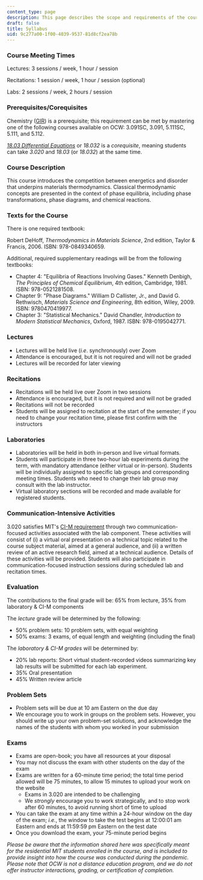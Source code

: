 ```yaml
---
content_type: page
description: This page describes the scope and requirements of the course.
draft: false
title: Syllabus
uid: 9c277a00-1f00-4039-9537-81d8cf2ea78b
---
```

### Course Meeting Times

Lectures: 3 sessions / week, 1 hour / session

Recitations: 1 session / week, 1 hour / session (optional)

Labs: 2 sessions / week, 2 hours / session

### Prerequisites/Corequisites

Chemistry ([GIR](https://registrar.mit.edu/registration-academics/academic-requirements/general-institute-requirements)) is a prerequisite; this requirement can be met by mastering one of the following courses available on OCW: 3.091SC, 3.091, 5.111SC, 5.111, and 5.112.

[*18.03 Differential Equations*](https://ocw.mit.edu/search/?q=18.03) or *18.032* is a *corequisite*, meaning students can take *3.020* and *18.03* (or *18.032*) at the same time. 

### Course Description

This course introduces the competition between energetics and disorder that underpins materials thermodynamics. Classical thermodynamic concepts are presented in the context of phase equilibria, including phase transformations, phase diagrams, and chemical reactions.

### Texts for the Course

There is one required textbook:

Robert DeHoff, *Thermodynamics in Materials Science*, 2nd edition, Taylor & Francis, 2006. ISBN: 978-0849340659.

Additional, required supplementary readings will be from the following textbooks:

- Chapter 4: "Equilibria of Reactions Involving Gases." Kenneth Denbigh, *The Principles of Chemical Equilibrium*, 4th edition, Cambridge, 1981. ISBN: 978-0521281508.
- Chapter 9: "Phase Diagrams." William D Callister, Jr., and David G. Rethwisch, *Materials Science and Engineering*, 8th edition, Wiley, 2009. ISBN: 9780470419977.
- Chapter 3: "Statistical Mechanics." David Chandler, *Introduction to Modern Statistical Mechanics*, Oxford, 1987. ISBN: 978-0195042771.

### Lectures

- Lectures will be held live (*i.e*. synchronously) over Zoom
- Attendance is encouraged, but it is not required and will not be graded
- Lectures will be recorded for later viewing

### Recitations

- Recitations will be held live over Zoom in two sessions
- Attendance is encouraged, but it is not required and will not be graded
- Recitations will not be recorded
- Students will be assigned to recitation at the start of the semester; if you need to change your recitation time, please first confirm with the instructors

### Laboratories

- Laboratories will be held in both in-person and live virtual formats.
- Students will participate in three two-hour lab experiments during the term, with mandatory attendance (either virtual or in-person). Students will be individually assigned to specific lab groups and corresponding meeting times. Students who need to change their lab group may consult with the lab instructor.
- Virtual laboratory sections will be recorded and made available for registered students.

### Communication-Intensive Activities

3.020 satisfies MIT's [CI-M requirement](https://registrar.mit.edu/registration-academics/academic-requirements/communication-requirement/ci-m-subjects) through two communication-focused activities associated with the lab component. These activities will consist of (i) a virtual oral presentation on a technical topic related to the course subject material, aimed at a general audience, and (ii) a written review of an active research field, aimed at a technical audience. Details of these activities will be provided. Students will also participate in communication-focused instruction sessions during scheduled lab and recitation times.

### Evaluation

The contributions to the final grade will be: 65% from lecture, 35% from laboratory & CI-M components

The *lecture* grade will be determined by the following:

- 50% problem sets: 10 problem sets, with equal weighting
- 50% exams: 3 exams, of equal length and weighting (including the final)

The *laboratory & CI-M grades* will be determined by:

- 20% lab reports: Short virtual student-recorded videos summarizing key lab results will be submitted for each lab experiment.
- 35% Oral presentation
- 45% Written review article

### Problem Sets

- Problem sets will be due at 10 am Eastern on the due day
- We encourage you to work in groups on the problem sets. However, you should write up your own problem-set solutions, and acknowledge the names of the students with whom you worked in your submission

### Exams

- Exams are open-book; you have all resources at your disposal
- You may not discuss the exam with other students on the day of the exam
- Exams are written for a 60-minute time period; the total time period allowed will be 75 minutes, to allow 15 minutes to upload your work on the website
    - Exams in 3.020 are intended to be challenging
    - We *strongly* encourage you to work strategically, and to stop work after 60 minutes, to avoid running short of time to upload
- You can take the exam at any time within a 24-hour window on the day of the exam; *i.e.*, the window to take the test begins at 12:00:01 am Eastern and ends at 11:59:59 pm Eastern on the test date
- Once you download the exam, your 75-minute period begins

*Please be aware that the information shared here was specifically meant for the residential MIT students enrolled in the course, and is included to provide insight into how the course was conducted during the pandemic. Please note that OCW is not a distance education program, and we do not offer instructor interactions, grading, or certification of completion.*